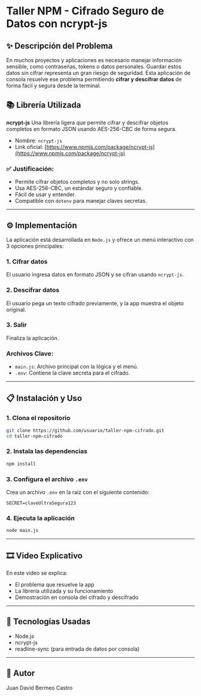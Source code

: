 # Taller NPM - Cifrado Seguro de Datos con ncrypt-js

## ✨ Descripción del Problema

En muchos proyectos y aplicaciones es necesario manejar información sensible, como contraseñas, tokens o datos personales. Guardar estos datos sin cifrar representa un gran riesgo de seguridad. Esta aplicación de consola resuelve ese problema permitiendo **cifrar y descifrar datos** de forma fácil y segura desde la terminal.

## 📚 Librería Utilizada

**ncrypt-js**
Una librería ligera que permite cifrar y descifrar objetos completos en formato JSON usando AES-256-CBC de forma segura.

* Nombre: `ncrypt-js`
* Link oficial: [https://www.npmjs.com/package/ncrypt-js](https://www.npmjs.com/package/ncrypt-js)

### ✅ Justificación:

* Permite cifrar objetos completos y no solo strings.
* Usa AES-256-CBC, un estándar seguro y confiable.
* Fácil de usar y entender.
* Compatible con `dotenv` para manejar claves secretas.

---

## ⚙️ Implementación

La aplicación está desarrollada en `Node.js` y ofrece un menú interactivo con 3 opciones principales:

### 1. Cifrar datos

El usuario ingresa datos en formato JSON y se cifran usando `ncrypt-js`.

### 2. Descifrar datos

El usuario pega un texto cifrado previamente, y la app muestra el objeto original.

### 3. Salir

Finaliza la aplicación.

### Archivos Clave:

* `main.js`: Archivo principal con la lógica y el menú.
* `.env`: Contiene la clave secreta para el cifrado.

---

## 📋 Instalación y Uso

### 1. Clona el repositorio

```bash
git clone https://github.com/usuario/taller-npm-cifrado.git
cd taller-npm-cifrado
```

### 2. Instala las dependencias

```bash
npm install
```

### 3. Configura el archivo `.env`

Crea un archivo `.env` en la raíz con el siguiente contenido:

```
SECRET=claveUltraSegura123
```

### 4. Ejecuta la aplicación

```bash
node main.js
```

---

## 🎞️ Video Explicativo

En este video se explica:

* El problema que resuelve la app
* La librería utilizada y su funcionamiento
* Demostración en consola del cifrado y descifrado


---

## 🚀 Tecnologías Usadas

* Node.js
* ncrypt-js
* readline-sync (para entrada de datos por consola)

---

## 🌟 Autor

Juan David Bermeo Castro

